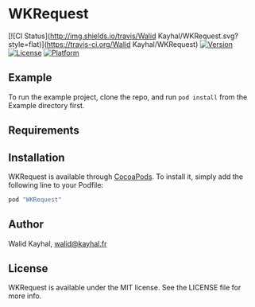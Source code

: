 # WKRequest

[![CI Status](http://img.shields.io/travis/Walid Kayhal/WKRequest.svg?style=flat)](https://travis-ci.org/Walid Kayhal/WKRequest)
[![Version](https://img.shields.io/cocoapods/v/WKRequest.svg?style=flat)](http://cocoapods.org/pods/WKRequest)
[![License](https://img.shields.io/cocoapods/l/WKRequest.svg?style=flat)](http://cocoapods.org/pods/WKRequest)
[![Platform](https://img.shields.io/cocoapods/p/WKRequest.svg?style=flat)](http://cocoapods.org/pods/WKRequest)

## Example

To run the example project, clone the repo, and run `pod install` from the Example directory first.

## Requirements

## Installation

WKRequest is available through [CocoaPods](http://cocoapods.org). To install
it, simply add the following line to your Podfile:

```ruby
pod "WKRequest"
```

## Author

Walid Kayhal, walid@kayhal.fr

## License

WKRequest is available under the MIT license. See the LICENSE file for more info.